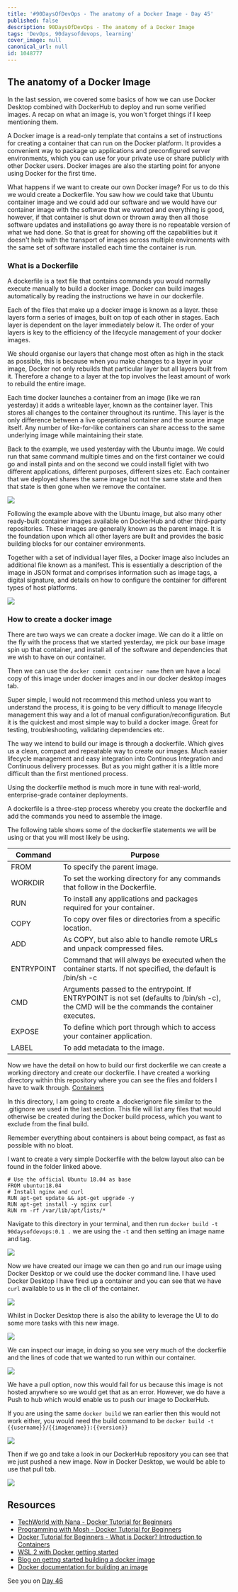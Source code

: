 ```yaml
---
title: '#90DaysOfDevOps - The anatomy of a Docker Image - Day 45'
published: false
description: 90DaysOfDevOps - The anatomy of a Docker Image
tags: 'DevOps, 90daysofdevops, learning'
cover_image: null
canonical_url: null
id: 1048777
---
```

## The anatomy of a Docker Image

In the last session, we covered some basics of how we can use Docker Desktop combined with DockerHub to deploy and run some verified images. A recap on what an image is, you won't forget things if I keep mentioning them. 

A Docker image is a read-only template that contains a set of instructions for creating a container that can run on the Docker platform. It provides a convenient way to package up applications and preconfigured server environments, which you can use for your private use or share publicly with other Docker users. Docker images are also the starting point for anyone using Docker for the first time.

What happens if we want to create our own Docker image? For us to do this we would create a Dockerfile. You saw how we could take that Ubuntu container image and we could add our software and we would have our container image with the software that we wanted and everything is good, however, if that container is shut down or thrown away then all those software updates and installations go away there is no repeatable version of what we had done. So that is great for showing off the capabilities but it doesn't help with the transport of images across multiple environments with the same set of software installed each time the container is run. 

### What is a Dockerfile 

A dockerfile is a text file that contains commands you would normally execute manually to build a docker image. Docker can build images automatically by reading the instructions we have in our dockerfile.

Each of the files that make up a docker image is known as a layer. these layers form a series of images, built on top of each other in stages. Each layer is dependent on the layer immediately below it. The order of your layers is key to the efficiency of the lifecycle management of your docker images. 

We should organise our layers that change most often as high in the stack as possible, this is because when you make changes to a layer in your image, Docker not only rebuilds that particular layer but all layers built from it. Therefore a change to a layer at the top involves the least amount of work to rebuild the entire image. 

Each time docker launches a container from an image (like we ran yesterday) it adds a writeable layer, known as the container layer. This stores all changes to the container throughout its runtime. This layer is the only difference between a live operational container and the source image itself. Any number of like-for-like containers can share access to the same underlying image while maintaining their state. 

Back to the example, we used yesterday with the Ubuntu image. We could run that same command multiple times and on the first container we could go and install pinta and on the second we could install figlet with two different applications, different purposes, different sizes etc. Each container that we deployed shares the same image but not the same state and then that state is then gone when we remove the container. 

![](Images/Day45_Containers1.png)

Following the example above with the Ubuntu image, but also many other ready-built container images available on DockerHub and other third-party repositories. These images are generally known as the parent image. It is the foundation upon which all other layers are built and provides the basic building blocks for our container environments. 

Together with a set of individual layer files, a Docker image also includes an additional file known as a manifest. This is essentially a description of the image in JSON format and comprises information such as image tags, a digital signature, and details on how to configure the container for different types of host platforms.

![](Images/Day45_Containers2.png)

### How to create a docker image 

 There are two ways we can create a docker image. We can do it a little on the fly with the process that we started yesterday, we pick our base image spin up that container, and install all of the software and dependencies that we wish to have on our container. 

 Then we can use the `docker commit container name` then we have a local copy of this image under docker images and in our docker desktop images tab. 

 Super simple, I would not recommend this method unless you want to understand the process, it is going to be very difficult to manage lifecycle management this way and a lot of manual configuration/reconfiguration. But it is the quickest and most simple way to build a docker image. Great for testing, troubleshooting, validating dependencies etc. 

The way we intend to build our image is through a dockerfile. Which gives us a clean, compact and repeatable way to create our images. Much easier lifecycle management and easy integration into Continous Integration and Continuous delivery processes. But as you might gather it is a little more difficult than the first mentioned process. 

Using the dockerfile method is much more in tune with real-world, enterprise-grade container deployments. 

A dockerfile is a three-step process whereby you create the dockerfile and add the commands you need to assemble the image. 

The following table shows some of the dockerfile statements we will be using or that you will most likely be using. 

| Command    | Purpose                                                                                                                                     |
| ---------- | ------------------------------------------------------------------------------------------------------------------------------------------- |
| FROM       | To specify the parent image.                                                                                                                |
| WORKDIR    | To set the working directory for any commands that follow in the Dockerfile.                                                                |
| RUN        | To install any applications and packages required for your container.                                                                       |
| COPY       | To copy over files or directories from a specific location.                                                                                 |
| ADD        | As COPY, but also able to handle remote URLs and unpack compressed files.                                                                   |
| ENTRYPOINT | Command that will always be executed when the container starts. If not specified, the default is /bin/sh -c                                 |
| CMD       | Arguments passed to the entrypoint. If ENTRYPOINT is not set (defaults to /bin/sh -c), the CMD will be the commands the container executes. |
| EXPOSE     | To define which port through which to access your container application.                                                                    |
| LABEL      | To add metadata to the image.                                                                                                               |

Now we have the detail on how to build our first dockerfile we can create a working directory and create our dockerfile. I have created a working directory within this repository where you can see the files and folders I have to walk through. [Containers](Containers)

In this directory, I am going to create a .dockerignore file similar to the .gitignore we used in the last section. This file will list any files that would otherwise be created during the Docker build process, which you want to exclude from the final build.

Remember everything about containers is about being compact, as fast as possible with no bloat. 

I want to create a very simple Dockerfile with the below layout also can be found in the folder linked above. 

```
# Use the official Ubuntu 18.04 as base
FROM ubuntu:18.04
# Install nginx and curl
RUN apt-get update && apt-get upgrade -y
RUN apt-get install -y nginx curl
RUN rm -rf /var/lib/apt/lists/*
```

Navigate to this directory in your terminal, and then run `docker build -t 90daysofdevops:0.1 .` we are using the `-t` and then setting an image name and tag. 

![](Images/Day45_Containers3.png)

Now we have created our image we can then go and run our image using Docker Desktop or we could use the docker command line. I have used Docker Desktop I have fired up a container and you can see that we have `curl` available to us in the cli of the container. 

![](Images/Day45_Containers4.png)

Whilst in Docker Desktop there is also the ability to leverage the UI to do some more tasks with this new image. 

![](Images/Day45_Containers5.png)

We can inspect our image, in doing so you see very much of the dockerfile and the lines of code that we wanted to run within our container. 

![](Images/Day45_Containers6.png)

We have a pull option, now this would fail for us because this image is not hosted anywhere so we would get that as an error. However, we do have a Push to hub which would enable us to push our image to DockerHub. 

If you are using the same `docker build` we ran earlier then this would not work either, you would need the build command to be `docker build -t {{username}}/{{imagename}}:{{version}}`

![](Images/Day45_Containers7.png)

Then if we go and take a look in our DockerHub repository you can see that we just pushed a new image. Now in Docker Desktop, we would be able to use that pull tab. 

![](Images/Day45_Containers8.png)

## Resources 

- [TechWorld with Nana - Docker Tutorial for Beginners](https://www.youtube.com/watch?v=3c-iBn73dDE)
- [Programming with Mosh - Docker Tutorial for Beginners](https://www.youtube.com/watch?v=pTFZFxd4hOI)
- [Docker Tutorial for Beginners - What is Docker? Introduction to Containers](https://www.youtube.com/watch?v=17Bl31rlnRM&list=WL&index=128&t=61s)
- [WSL 2 with Docker getting started](https://www.youtube.com/watch?v=5RQbdMn04Oc)
- [Blog on gettng started building a docker image](https://stackify.com/docker-build-a-beginners-guide-to-building-docker-images/)
- [Docker documentation for building an image](https://docs.docker.com/develop/develop-images/dockerfile_best-practices/)

See you on [Day 46](day46.md)
